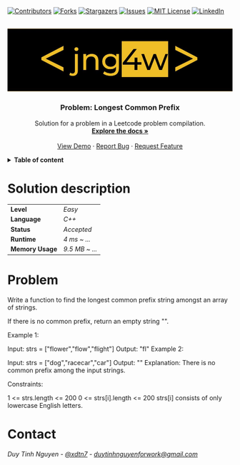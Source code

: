 [projectname]:  leetcode-leetcodeCompilation-cpp_java
[projectauthor]: jng4w
[linkedin]: xdtn7

<!-- PROJECT SHIELDS -->
<!--
*** I'm using markdown "reference style" links for readability.
*** Reference links are enclosed in brackets [ ] instead of parentheses ( ).
*** See the bottom of this document for the declaration of the reference variables
*** for contributors-url, forks-url, etc. This is an optional, concise syntax you may use.
*** https://www.markdownguide.org/basic-syntax/#reference-style-links
-->
[![Contributors][contributors-shield]][contributors-url]
[![Forks][forks-shield]][forks-url]
[![Stargazers][stars-shield]][stars-url]
[![Issues][issues-shield]][issues-url]
[![MIT License][license-shield]][license-url]
[![LinkedIn][linkedin-shield]][linkedin-url]

<!-- PROJECT LOGO -->
<br />
<div align="center">
  <a href="https://github.com/jng4w">
    <img src="../../resources/jng4w.jpg" alt="Logo" >
  </a>

  <h3 align="center">Problem: Longest Common Prefix</h3>

  <p align="center">
    Solution for a problem in a Leetcode problem compilation.
    <br />
    <a href=""><strong>Explore the docs »</strong></a>
    <br />
    <br />
    <a href="">View Demo</a>
    ·
    <a href="">Report Bug</a>
    ·
    <a href="">Request Feature</a>
  </p>
</div>

<!-- TABLE OF CONTENTS -->
<details>
<summary><b>Table of content</b></summary>
<ol>
    <li>
      <a href="#solution-description">Solution description</a>
    </li>
    <li>
      <a href="#problem">Problem</a>
    </li>
    <li>
      <a href="#contact">Contact</a>
    </li>
  </ol>
</details>

# Solution description

|  |  |
| :--- | :--- |
| **Level**| *Easy* |
| **Language** | *C++* |
| **Status** | *Accepted* |
| **Runtime** | *4 ms ~ ...* |
| **Memory Usage**| *9.5 MB ~ ...* |


# Problem
Write a function to find the longest common prefix string amongst an array of strings.

If there is no common prefix, return an empty string "".

 

Example 1:

Input: strs = ["flower","flow","flight"]
Output: "fl"
Example 2:

Input: strs = ["dog","racecar","car"]
Output: ""
Explanation: There is no common prefix among the input strings.
 

Constraints:

1 <= strs.length <= 200
0 <= strs[i].length <= 200
strs[i] consists of only lowercase English letters.

# Contact
*Duy Tinh Nguyen - [@xdtn7](https://www.linkedin.com/in/xdtn7/) - duytinhnguyenforwork@gmail.com*


<!-- MARKDOWN LINKS & IMAGES -->
<!-- https://www.markdownguide.org/basic-syntax/#reference-style-links -->
[projectname]:  leetcode-leetcodeCompilation-cpp_java
[contributors-shield]: https://img.shields.io/github/contributors/jng4w/leetcode-leetcodeCompilation-cpp_java.svg?style=for-the-badge
[contributors-url]: https://github.com/jng4w/leetcode-leetcodeCompilation-cpp_java/graphs/contributors
[forks-shield]: https://img.shields.io/github/forks/jng4w/leetcode-leetcodeCompilation-cpp_java.svg?style=for-the-badge
[forks-url]: https://github.com/jng4w/leetcode-leetcodeCompilation-cpp_java/network/members
[stars-shield]: https://img.shields.io/github/stars/jng4w/leetcode-leetcodeCompilation-cpp_java.svg?style=for-the-badge
[stars-url]: https://github.com/jng4w/leetcode-leetcodeCompilation-cpp_java/stargazers
[issues-shield]: https://img.shields.io/github/issues/jng4w/leetcode-leetcodeCompilation-cpp_java.svg?style=for-the-badge
[issues-url]: https://github.com/jng4w/leetcode-leetcodeCompilation-cpp_java/issues
[license-shield]: https://img.shields.io/github/license/jng4w/leetcode-leetcodeCompilation-cpp_java.svg?style=for-the-badge
[license-url]: https://github.com/jng4w/leetcode-leetcodeCompilation-cpp_java/blob/master/LICENSE.txt
[linkedin-shield]: https://img.shields.io/badge/-LinkedIn-black.svg?style=for-the-badge&logo=linkedin&colorB=555
[linkedin-url]: https://linkedin.com/in/xdtn7
[product-screenshot]: images/screenshot.png
[Next.js]: https://img.shields.io/badge/next.js-000000?style=for-the-badge&logo=nextdotjs&logoColor=white
[Next-url]: https://nextjs.org/
[React.js]: https://img.shields.io/badge/React-20232A?style=for-the-badge&logo=react&logoColor=61DAFB
[React-url]: https://reactjs.org/
[Vue.js]: https://img.shields.io/badge/Vue.js-35495E?style=for-the-badge&logo=vuedotjs&logoColor=4FC08D
[Vue-url]: https://vuejs.org/
[Angular.io]: https://img.shields.io/badge/Angular-DD0031?style=for-the-badge&logo=angular&logoColor=white
[Angular-url]: https://angular.io/
[Svelte.dev]: https://img.shields.io/badge/Svelte-4A4A55?style=for-the-badge&logo=svelte&logoColor=FF3E00
[Svelte-url]: https://svelte.dev/
[Laravel.com]: https://img.shields.io/badge/Laravel-FF2D20?style=for-the-badge&logo=laravel&logoColor=white
[Laravel-url]: https://laravel.com
[Bootstrap.com]: https://img.shields.io/badge/Bootstrap-563D7C?style=for-the-badge&logo=bootstrap&logoColor=white
[Bootstrap-url]: https://getbootstrap.com
[JQuery.com]: https://img.shields.io/badge/jQuery-0769AD?style=for-the-badge&logo=jquery&logoColor=white
[JQuery-url]: https://jquery.com 